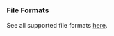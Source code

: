 ### File Formats

See all supported file formats [here](https://support.apple.com/en-au/guide/final-cut-pro/ver2833f855/mac).
